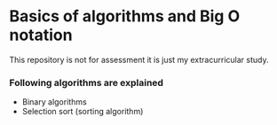 # Basics of algorithms and Big O notation

This repository is not for assessment it is just my extracurricular study. 

### Following algorithms are explained

  - Binary algorithms
  - Selection sort (sorting algorithm) 

